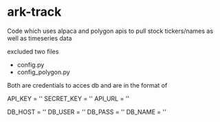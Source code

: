 # ark-track

Code which uses alpaca and polygon apis to pull stock tickers/names as well as timeseries data

excluded two files
- config.py
- config_polygon.py

Both are credentials to acces db and are in the format of 


API_KEY = ''
SECRET_KEY = ''
API_URL = ''

DB_HOST = ''
DB_USER = ''
DB_PASS = ''
DB_NAME = ''

